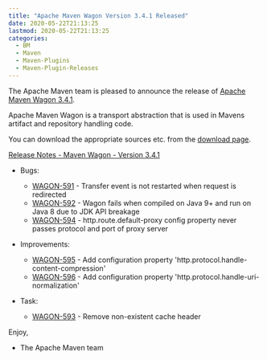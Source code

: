 ```yaml
---
title: "Apache Maven Wagon Version 3.4.1 Released"
date: 2020-05-22T21:13:25
lastmod: 2020-05-22T21:13:25
categories:
  - BM
  - Maven
  - Maven-Plugins
  - Maven-Plugin-Releases
---
```

The Apache Maven team is pleased to announce the release of 
[Apache Maven Wagon 3.4.1](https://maven.apache.org/wagon/).

Apache Maven Wagon is a transport abstraction that is used in Mavens
artifact and repository handling code.

You can download the appropriate sources etc. from the [download page](https://maven.apache.org/wagon/download.cgi).

<!-- more -->

[Release Notes - Maven Wagon - Version 3.4.1](https://issues.apache.org/jira/secure/ReleaseNote.jspa?projectId=12318122&version=12348210)

* Bugs:

  * [WAGON-591](https://issues.apache.org/jira/browse/WAGON-591) - Transfer event is not restarted when request is redirected
  * [WAGON-592](https://issues.apache.org/jira/browse/WAGON-592) - Wagon fails when compiled on Java 9+ and run on Java 8 due to JDK API breakage
  * [WAGON-594](https://issues.apache.org/jira/browse/WAGON-594) - http.route.default-proxy config property never passes protocol and port of proxy server

* Improvements:

  * [WAGON-595](https://issues.apache.org/jira/browse/WAGON-595) - Add configuration property 'http.protocol.handle-content-compression'
  * [WAGON-596](https://issues.apache.org/jira/browse/WAGON-596) - Add configuration property 'http.protocol.handle-uri-normalization'

* Task:

  * [WAGON-593](https://issues.apache.org/jira/browse/WAGON-593) - Remove non-existent cache header


Enjoy,

- The Apache Maven team

